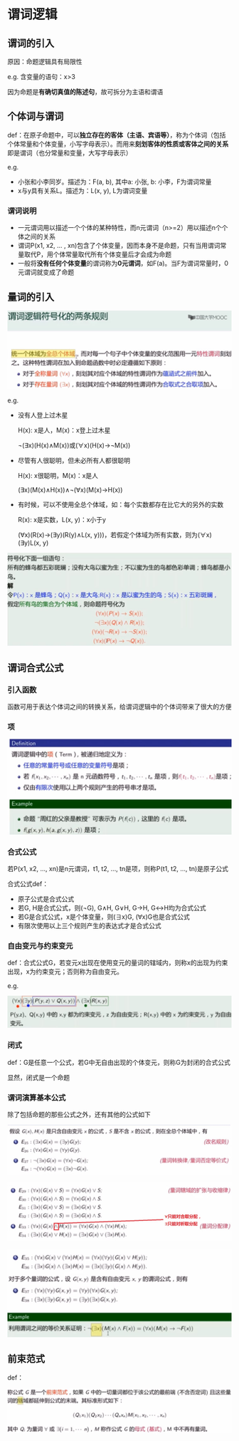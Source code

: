 # 谓词逻辑

## 谓词的引入

原因：命题逻辑具有局限性

e.g.	 含变量的语句：x>3

因为命题是**有确切真值的陈述句**，故可拆分为主语和谓语

## 个体词与谓词

def：在原子命题中，可以**独立存在的客体（主语、宾语等）**，称为个体词（包括个体常量和个体变量，小写字母表示）。而用来**刻划客体的性质或客体之间的关系**即是谓词（也分常量和变量，大写字母表示）

e.g.	

- 小张和小李同岁。描述为：F(a, b), 其中a: 小张, b: 小李，F为谓词常量
- x与y具有关系L。描述为：L(x, y), L为谓词变量

### 谓词说明

- 一元谓词用以描述一个个体的某种特性，而n元谓词（n>=2）用以描述n个个体之间的关系
- 谓词P(x1, x2, ... , xn)包含了个体变量，因而本身不是命题，只有当用谓词常量取代P，用个体常量取代所有个体变量后才会成为命题
- 一般将**没有任何个体变量**的谓词称为**0元谓词**，如F(a)。当F为谓词常量时，0元谓词就变成了命题

## 量词的引入

![量词](img/量词.JPG)

e.g.

- 没有人登上过木星

  H(x): x是人，M(x)：x登上过木星

  ¬(∃x)(H(x)∧M(x))或(∀x)(H(x)→¬M(x))

- 尽管有人很聪明，但未必所有人都很聪明

  H(x): x很聪明，M(x)：x是人

  (∃x)(M(x)∧H(x))∧¬(∀x)(M(x)→H(x))

- 有时候，可以不使用全总个体域，如：每个实数都存在比它大的另外的实数

  R(x): x是实数，L(x, y)：x小于y

  (∀x)(R(x)→(∃y)(R(y)∧L(x, y)))，若假定个体域为所有实数，则为(∀x)(∃y)L(x, y)

![谓词逻辑符号化](img/谓词逻辑符号化.JPG)

## 谓词合式公式

### 引入函数

函数可用于表达个体词之间的转换关系，给谓词逻辑中的个体词带来了很大的方便

### 项

![谓词逻辑的项](img/谓词逻辑的项.JPG)

### 合式公式

若P(x1, x2, ..., xn)是n元谓词，t1, t2, ..., tn是项，则称P(t1, t2, ..., tn)是原子公式

合式公式def：

- 原子公式是合式公式
- 若G, H是合式公式，则(¬G), G∧H, G∨H, G→H, G↔H均为合式公式
- 若G是合式公式，x是个体变量，则(∃x)G, (∀x)G也是合式公式
- 有限次使用以上三个规则产生的表达式才是合式公式

 ### 自由变元与约束变元

def：合式公式G，若变元x出现在使用变元的量词的辖域内，则称x的出现为约束出现，x为约束变元；否则称为自由变元。

e.g.

![自由变元与约束变元](img/自由变元与约束变元.JPG)

### 闭式

def：G是任意一个公式，若G中无自由出现的个体变元，则称G为封闭的合式公式

显然，闭式是一个命题

### 谓词演算基本公式

除了包括命题的那些公式之外，还有其他的公式如下

![谓词演算公式](img/谓词演算公式.JPG)

![谓词演算公式2](img/谓词演算公式2.JPG)

![谓词演算公式3](img/谓词演算公式3.JPG)

## 前束范式

def：

![前束范式](img/前束范式.JPG)

